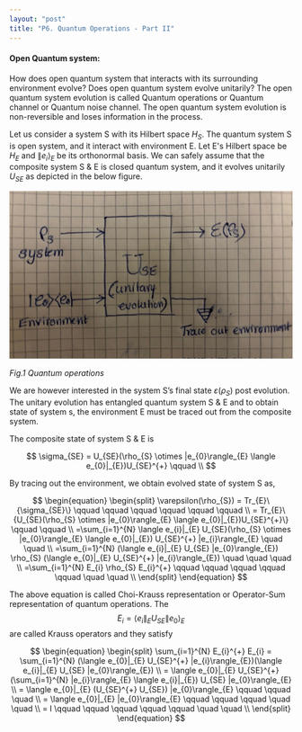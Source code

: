 ```yaml
---
layout: "post"
title: "P6. Quantum Operations - Part II"
---
```


#### Open Quantum system:
How does open quantum system that interacts with its surrounding environment evolve? Does open quantum system evolve unitarily? The open quantum system evolution is called Quantum operations or Quantum channel or Quantum noise channel. The open quantum system evolution is non-reversible and loses information in the process.

Let us consider a system S with its Hilbert space $H_{S}$. The quantum system S is open system, and it interact with environment E. Let E's Hilbert space be $H_{E}$ and $\|e_{i}\rangle_{E}$ be its orthonormal basis. We can safely assume that the composite system S & E is closed quantum system, and it evolves unitarily $U_{SE}$ as depicted in the below figure.  

![quantum operation image](/assets/images/quantum_operations.jpg)   

*Fig.1 Quantum operations* 

We are however interested in the system S’s final state $\varepsilon(\rho_{S})$ post evolution. The unitary evolution has entangled quantum system S & E and to obtain state of system s, the environment E must be traced out from the composite system.  

The composite state of system S & E is  

$$
\sigma_{SE} = U_{SE}(\rho_{S} \otimes |e_{0}\rangle_{E} \langle e_{0}|_{E})U_{SE}^{+}  \qquad \\
$$

By tracing out the environment, we obtain evolved state of  system S as,  

$$
\begin{equation}
\begin{split}
\varepsilon(\rho_{S}) = Tr_{E}\{\sigma_{SE}\} \qquad \qquad \qquad \qquad \qquad \qquad \\
= Tr_{E}\{U_{SE}(\rho_{S} \otimes |e_{0}\rangle_{E} \langle e_{0}|_{E})U_{SE}^{+}\} \qquad \qquad \\
=\sum_{i=1}^{N} \langle e_{i}|_{E} U_{SE}(\rho_{S} \otimes |e_{0}\rangle_{E} \langle e_{0}|_{E}) U_{SE}^{+} |e_{i}\rangle_{E} \quad \quad \\
=\sum_{i=1}^{N} (\langle e_{i}|_{E} U_{SE} |e_{0}\rangle_{E}) \rho_{S}  (\langle e_{0}|_{E} U_{SE}^{+} |e_{i}\rangle_{E}) \quad \quad \quad \\
=\sum_{i=1}^{N} E_{i} \rho_{S} E_{i}^{+} \qquad \qquad \qquad \qquad \qquad \quad \quad \\
\end{split}
\end{equation}
$$

The above equation is called Choi-Krauss representation or Operator-Sum representation of quantum operations. The $$E_{i}=\langle e_{i}\|_{E} U_{SE}\|e_{0}\rangle_{E}$$ are called Krauss operators and they satisfy 

$$
\begin{equation}
\begin{split}
\sum_{i=1}^{N} E_{i}^{+} E_{i} = \sum_{i=1}^{N} (\langle e_{0}|_{E} U_{SE}^{+} |e_{i}\rangle_{E})(\langle e_{i}|_{E} U_{SE} |e_{0}\rangle_{E}) \\
= \langle e_{0}|_{E} U_{SE}^{+} (\sum_{i=1}^{N} |e_{i}\rangle_{E} \langle e_{i}|_{E}) U_{SE} |e_{0}\rangle_{E} \\
= \langle e_{0}|_{E} (U_{SE}^{+} U_{SE}) |e_{0}\rangle_{E} \qquad \qquad \quad \\
= \langle e_{0}|_{E} |e_{0}\rangle_{E} \qquad \qquad \qquad \quad \quad \\
= I \qquad \qquad \qquad \qquad \qquad \quad \quad \\
\end{split}
\end{equation}
$$

